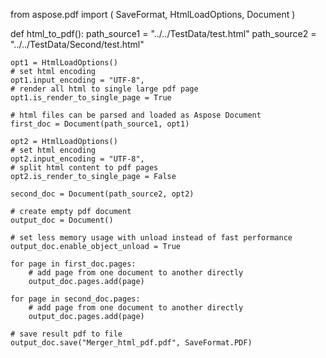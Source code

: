 from aspose.pdf import (
    SaveFormat,
    HtmlLoadOptions,
    Document
)


def html_to_pdf():
    path_source1 = "../../TestData/test.html"
    path_source2 = "../../TestData/Second/test.html"

    opt1 = HtmlLoadOptions()
    # set html encoding
    opt1.input_encoding = "UTF-8",
    # render all html to single large pdf page
    opt1.is_render_to_single_page = True

    # html files can be parsed and loaded as Aspose Document
    first_doc = Document(path_source1, opt1)

    opt2 = HtmlLoadOptions()
    # set html encoding
    opt2.input_encoding = "UTF-8",
    # split html content to pdf pages
    opt2.is_render_to_single_page = False

    second_doc = Document(path_source2, opt2)

    # create empty pdf document
    output_doc = Document()

    # set less memory usage with unload instead of fast performance
    output_doc.enable_object_unload = True

    for page in first_doc.pages:
        # add page from one document to another directly
        output_doc.pages.add(page)

    for page in second_doc.pages:
        # add page from one document to another directly
        output_doc.pages.add(page)

    # save result pdf to file
    output_doc.save("Merger_html_pdf.pdf", SaveFormat.PDF)
